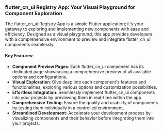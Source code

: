 ### flutter_cn_ui Registry App: Your Visual Playground for Component Exploration

The flutter_cn_ui Registry App is a simple Flutter application; it's your gateway to exploring and implementing new components with ease and efficiency. Designed as a visual playground, this app provides developers with a comprehensive environment to preview and integrate flutter_cn_ui components seamlessly.

#### Key Features:

- **Component Preview Pages**: Each flutter_cn_ui component has its dedicated page showcasing a comprehensive preview of all available options and configurations.
- **Visual Exploration**: Dive deep into each component's features and functionalities, exploring various options and customization possibilities.
- **Effortless Integration**: Seamlessly implement flutter_cn_ui components into your projects by previewing them in real-time within the app.
- **Comprehensive Testing**: Ensure the quality and usability of components by testing them individually in a controlled environment.
- **Streamlined Development**: Accelerate your development process by visualizing components and their behavior before integrating them into your projects.
